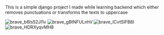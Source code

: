 This is a simple django project I made while learning backend which either removes punctuations or transforms the texts to uppercase

![brave_b6Is52JI1v](https://user-images.githubusercontent.com/94290915/226182485-4e5f9765-40c3-4727-b58f-e0adb21457e3.png)
![brave_gBtNFULnhV](https://user-images.githubusercontent.com/94290915/226182496-14aff1d1-deaf-46c9-ad04-a2ba271a667e.png)
![brave_ICvtSlFB8l](https://user-images.githubusercontent.com/94290915/226182501-ce104e3d-1a71-4cbb-aaf0-85e0dd6bbb92.png)
![brave_HDRXyqvMH8](https://user-images.githubusercontent.com/94290915/226182503-a80e05cb-3b9a-4532-a5d2-13b5f3a928ad.png)
